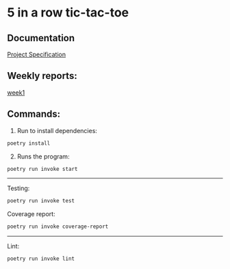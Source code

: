 # 5 in a row tic-tac-toe

## Documentation

[Project Specification](https://github.com/000hcl/tictactoe/blob/main/documentation/project_specification.md)

## Weekly reports:
[week1](https://github.com/000hcl/tictactoe/blob/main/documentation/weekly_reports/week1.md)

## Commands:
1. Run to install dependencies:
```bash
poetry install 
```
2. Runs the program:
``` bash
poetry run invoke start
```
---

Testing:
```bash
poetry run invoke test
```

Coverage report:
```bash
poetry run invoke coverage-report
```
---

Lint:
```bash
poetry run invoke lint
```
